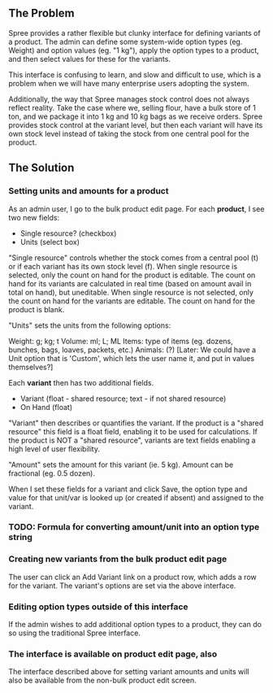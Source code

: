 ## The Problem

Spree provides a rather flexible but clunky interface for defining variants of a product. The admin can define some system-wide option types (eg. Weight) and option values (eg. "1 kg"), apply the option types to a product, and then select values for these for the variants.

This interface is confusing to learn, and slow and difficult to use, which is a problem when we will have many  enterprise users adopting the system.

Additionally, the way that Spree manages stock control does not always reflect reality. Take the case where we, selling flour, have a bulk store of 1 ton, and we package it into 1 kg and 10 kg bags as we receive orders. Spree provides stock control at the variant level, but then each variant will have its own stock level instead of taking the stock from one central pool for the product.


## The Solution

### Setting units and amounts for a product

As an admin user, I go to the bulk product edit page. For each **product**, I see two new fields:

- Single resource? (checkbox)
- Units (select box)

"Single resource" controls whether the stock comes from a central pool (t) or if each variant has its own stock level (f). When single resource is selected, only the count on hand for the product is editable. The count on hand for its variants are calculated in real time (based on amount avail in total on hand), but uneditable. When single resource is not selected, only the count on hand for the variants are editable. The count on hand for the product is blank.

"Units" sets the units from the following options:

Weight: g; kg; t
Volume: ml; L; ML
Items: type of items (eg. dozens, bunches, bags, loaves, packets, etc.)
Animals: (?)
[Later: We could have a Unit option that is 'Custom', which lets the user name it, and put in values themselves?]

Each **variant** then has two additional fields.

- Variant (float - shared resource; text - if not shared resource)
- On Hand (float)

"Variant" then describes or quantifies the variant. If the product is a "shared resource" this field is a float field, enabling it to be used for calculations. If the product is NOT a "shared resource", variants are text fields enabling a high level of user flexibility.
 
"Amount" sets the amount for this variant (ie. 5 kg). Amount can be fractional (eg. 0.5 dozen). 

When I set these fields for a variant and click Save, the option type and value for that unit/var is looked up (or created if absent) and assigned to the variant.

### TODO: Formula for converting amount/unit into an option type string

### Creating new variants from the bulk product edit page

The user can click an Add Variant link on a product row, which adds a row for the variant. The variant's options are set via the above interface.


### Editing option types outside of this interface

If the admin wishes to add additional option types to a product, they can do so using the traditional Spree interface.


### The interface is available on product edit page, also

The interface described above for setting variant amounts and units will also be available from the non-bulk product edit screen.